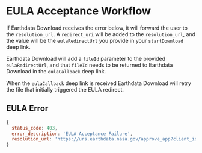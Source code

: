 # EULA Acceptance Workflow

If Earthdata Download receives the error below, it will forward the user to the `resolution_url`. A `redirect_uri` will be added to the `resolution_url`, and the value will be the `eulaRedirectUrl` you provide in your `startDownload` deep link.

Earthdata Download will add a `fileId` parameter to the provided `eulaRedirectUrl`, and that `fileId` needs to be returned to Earthdata Download in the `eulaCallback` deep link.

When the `eulaCallback` deep link is received Earthdata Download will retry the file that initially triggered the EULA redirect.

## EULA Error

```js
{
  status_code: 403,
  error_description: 'EULA Acceptance Failure',
  resolution_url: 'https://urs.earthdata.nasa.gov/approve_app?client_id=mock-client-id'
}
```
